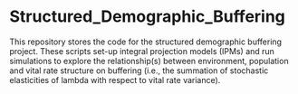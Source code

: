 # Structured_Demographic_Buffering

This repository stores the code for the structured demographic buffering project. These scripts set-up integral projection models (IPMs) and run simulations to explore the relationship(s) between environment, population and vital rate structure on buffering (i.e., the summation of stochastic elasticities of lambda with respect to vital rate variance).
